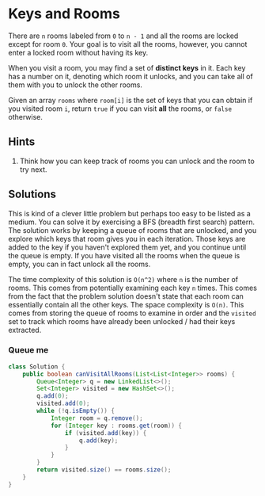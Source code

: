 # Keys and Rooms

There are `n` rooms labeled from `0` to `n - 1` and all the rooms are locked
except for room `0`. Your goal is to visit all the rooms, however, you cannot
enter a locked room without having its key.

When you visit a room, you may find a set of **distinct keys** in it. Each key
has a number on it, denoting which room it unlocks, and you can take all of
them with you to unlock the other rooms.

Given an array `rooms` where `room[i]` is the set of keys that you can obtain
if you visited room `i`, return `true` if you can visit **all** the rooms, or
`false` otherwise.

## Hints

1. Think how you can keep track of rooms you can unlock and the room to try
   next.

## Solutions

This is kind of a clever little problem but perhaps too easy to be listed as a
medium. You can solve it by exercising a BFS (breadth first search) pattern.
The solution works by keeping a queue of rooms that are unlocked, and you
explore which keys that room gives you in each iteration. Those keys are added
to the key if you haven't explored them yet, and you continue until the queue
is empty. If you have visited all the rooms when the queue is empty, you can
in fact unlock all the rooms.

The time complexity of this solution is `O(n^2)` where `n` is the number of
rooms. This comes from potentially examining each key `n` times. This comes
from the fact that the problem solution doesn't state that each room can
essentially contain all the other keys. The space complexity is `O(n)`. This
comes from storing the queue of rooms to examine in order and the `visited`
set to track which rooms have already been unlocked / had their keys
extracted.

### Queue me

```java
class Solution {
    public boolean canVisitAllRooms(List<List<Integer>> rooms) {
        Queue<Integer> q = new LinkedList<>();
        Set<Integer> visited = new HashSet<>();
        q.add(0);
        visited.add(0);
        while (!q.isEmpty()) {
            Integer room = q.remove();
            for (Integer key : rooms.get(room)) {
                if (visited.add(key)) {
                    q.add(key);
                }
            }
        }
        return visited.size() == rooms.size();
    }
}
```
